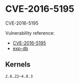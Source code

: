 # CVE-2016-5195

CVE-2016-5195

Vulnerability reference:
 * [CVE-2016-5195](https://cve.mitre.org/cgi-bin/cvename.cgi?name=CVE-2016-4997)
 * [exp-db](https://www.exploit-db.com/exploits/40611)

## Kernels
```
2.6.22~4.8.3
```   



